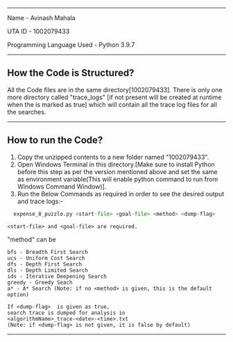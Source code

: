---------------------------------------------------
Name     					- Avinash Mahala

UTA ID   					- 1002079433

Programming Language Used	- Python 3.9.7


---------------------------------------------------
How the Code is Structured?
---------------------------------------------------

All the Code files are in the same directory[1002079433].
There is only one more directory called "trace_logs"
[if not present will be created at runtime when the 
<dump-flag> is marked as true] which 
will contain all the trace log files for all the searches.

---------------------------------------------------


How to run the Code?
------------------------------------------------------------------------------------------------------
1. Copy the unzipped contents to a new folder named "1002079433".
2. Open Windows Terminal in this directory.[Make sure to install 
	Python before this step as per the version mentioned above and set the same as 
	environment variable(This will enable python command to run from Windows Command Window)].
3. Run the Below Commands as required in order to see the desired output and trace logs:-

```python
  expense_8_puzzle.py <start-file> <goal-file> <method> <dump-flag>
```

    <start-file> and <goal-file> are required.


 "method" can be

	bfs - Breadth First Search
	ucs - Uniform Cost Search
	dfs - Depth First Search
	dls - Depth Limited Search
	ids - Iterative Deepening Search
	greedy - Greedy Seach
	a* - A* Search (Note: if no <method> is given, this is the default option)
	
	If <dump-flag>  is given as true, 
    search trace is dumped for analysis in 
    <algorithmName>_trace-<date>-<time>.txt 
    (Note: if <dump-flag> is not given, it is false by default)
------------------------------------------------------------------------------------------------------
